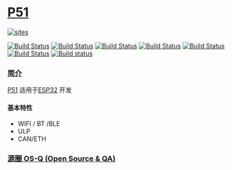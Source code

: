 ﻿# [P51](https://github.com/OS-Q/P51)

[![sites](http://182.61.61.133/link/resources/OSQ.png)](http://www.OS-Q.com)

[![Build Status](https://github.com/OS-Q/P51/workflows/CI/badge.svg)](https://github.com/OS-Q/P51/actions/workflows/CI.yml)
[![Build Status](https://github.com/OS-Q/P51/workflows/CD/badge.svg)](https://github.com/OS-Q/P51/actions/workflows/CD.yml)
[![Build Status](https://github.com/OS-Q/P51/workflows/nightly/badge.svg)](https://github.com/OS-Q/P51/actions/workflows/nightly.yml)
[![Build Status](https://circleci.com/gh/OS-Q/P51.svg?style=svg)](https://circleci.com/gh/OS-Q/P51)
[![Build Status](https://travis-ci.com/OS-Q/P51.svg?branch=master)](https://travis-ci.com/OS-Q/P51)
[![Build Status](https://cloud.drone.io/api/badges/OS-Q/P51/status.svg)](https://cloud.drone.io/OS-Q/P51)
[![Build status](https://ci.appveyor.com/api/projects/status/htc313andl4lh51e?svg=true)](https://ci.appveyor.com/project/Qitas/P51)


### [简介](https://github.com/OS-Q/P51/wiki)

[P51](https://github.com/OS-Q/P51) 适用于[ESP32](https://github.com/SoCXin/ESP32) 开发

#### 基本特性

* WIFI / BT /BLE
* ULP
* CAN/ETH

### [源圈 OS-Q (Open Source & QA) ](http://www.OS-Q.com)
